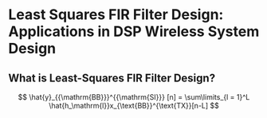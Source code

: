 # Least Squares FIR Filter Design: Applications in DSP Wireless System Design

## What is Least-Squares FIR Filter Design?
$$     \hat{y}_{{\mathrm{BB}}}^{{\mathrm{SI}}} [n] = \sum\limits_{l = 1}^L \hat{h_\mathrm{l}}x_{\text{BB}}^{\text{TX}}[n-L] $$
